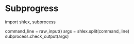 # Subprogress

import shlex, subprocess

command_line = raw_input()
args = shlex.split(command_line)
subprocess.check_output(args)